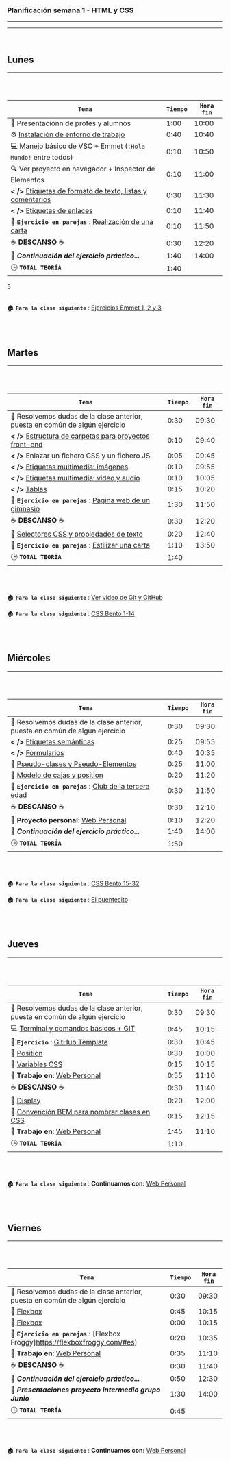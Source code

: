 ### **Planificación semana 1 - HTML y CSS**

---
---

<br>

## **Lunes**
---
<br>
<br>

|`Tema`                                                                                                                     |`Tiempo`       |`Hora fin`|
|---------------------------------------------------------------------------------------------------------------------------|---------------|----------|
|💬 Presentaciónn de profes y alumnos                                                                                       |1:00           |10:00     |
|⚙️ [Instalación de entorno de trabajo](./data/instalacion.md)                                                               |0:40           |10:40     |
|💻 Manejo básico de VSC + Emmet (`¡Hola Mundo!` entre todos)                                                               |0:10           |10:50     |
|🔍  Ver proyecto en navegador + Inspector de Elementos                                                                     |0:10           |11:00     |
|**< />** [Etiquetas de formato de texto, listas y comentarios](https://github.com/TheBridge-FullStackDeveloper/html)       |0:30           |11:30     |
|**< />** [Etiquetas de enlaces](https://github.com/TheBridge-FullStackDeveloper/html)                                      |0:10           |11:40     |
|🚀 **`Ejercicio en parejas`** : [Realización de una carta](https://github.com/TheBridge-FullStackDeveloper/html-pp-cartas) |0:10           |11:50     |
| ☕ **DESCANSO** ☕                                                                                                          |0:30           |12:20     |
|🚀 _**Continuación del ejercicio práctico...**_                                                                            |1:40           |14:00     |
|🕒 **`TOTAL TEORÍA`**                                                                                                      |1:40           |          |
5
<br>
<br>

🏠 **`Para la clase siguiente`** : [Ejercicios Emmet 1, 2 y 3](https://github.com/TheBridge-FullStackDeveloper/html-kata-emmet1) 

<br>
<br>

## **Martes**
---
<br>
<br>

|`Tema`                                                                                                                                               |`Tiempo`       |`Hora fin`|
|-----------------------------------------------------------------------------------------------------------------------------------------------------|---------------|----------|
|💬 Resolvemos dudas de la clase anterior, puesta en común de algún ejercicio                                                                         |0:30           |09:30     |
|**< />** [Estructura de carpetas para proyectos front-end](https://medium.com/@nmayurashok/file-and-folder-structure-for-web-development-8c5c83810a5)|0:10           |09:40     |
|**< />** Enlazar un fichero CSS y un fichero JS                                                                                                      |0:05           |09:45     |
|**< />** [Etiquetas multimedia: imágenes](https://github.com/TheBridge-FullStackDeveloper/html)                                                      |0:10           |09:55     |
|**< />** [Etiquetas multimedia: video y audio](https://github.com/TheBridge-FullStackDeveloper/html)                                                 |0:10           |10:05     |
|**< />** [Tablas](https://github.com/TheBridge-FullStackDeveloper/html)                                                                              |0:15           |10:20     |
|🚀 **`Ejercicio en parejas`** : [Página web de un gimnasio](https://github.com/TheBridge-FullStackDeveloper/html-pp-gimnasio)                        |1:30           |11:50     |
| ☕ **DESCANSO** ☕                                                                                                                                    |0:30           |12:20     |
|🦄 [Selectores CSS y propiedades de texto](https://github.com/TheBridge-FullStackDeveloper/css)                                                      |0:20           |12:40     |
|🚀 **`Ejercicio en parejas`** : [Estilizar una carta](https://github.com/TheBridge-FullStackDeveloper/css-pp-estilizando-carta)                      |1:10           |13:50     |    
|🕒 **`TOTAL TEORÍA`**                                                                                                                                |1:40           |          |  

<br>
<br>

🏠 **`Para la clase siguiente`** : [Ver video de Git y GitHub](https://www.youtube.com/watch?v=Mkd8idNUolM&ab_channel=TheBridge)


🏠 **`Para la clase siguiente`** : [CSS Bento 1-14](https://flukeout.github.io/)

<br>
<br>

## **Miércoles**
---
<br>
<br>

|`Tema`                                                                                                                      |`Tiempo`       |`Hora fin`|
|----------------------------------------------------------------------------------------------------------------------------|---------------|----------|
|💬 Resolvemos dudas de la clase anterior, puesta en común de algún ejercicio                                                |0:30           |09:30     |
|**< />** [Etiquetas semánticas](https://github.com/TheBridge-FullStackDeveloper/html)                                       |0:25           |09:55     |
|**< />** [Formularios](https://github.com/TheBridge-FullStackDeveloper/html)                                                |0:40           |10:35     |
|🦄 [Pseudo-clases y Pseudo-Elementos](https://github.com/TheBridge-FullStackDeveloper/css)                                  |0:25           |11:00     |
|🦄 [Modelo de cajas y position](https://github.com/TheBridge-FullStackDeveloper/css)                                                   |0:20           |11:20     |
|🚀 **`Ejercicio en parejas`** : [Club de la tercera edad](https://github.com/TheBridge-FullStackDeveloper/html-pp-gimnasio) |0:30           |11:50     |      
|☕ **DESCANSO** ☕                                                                                                            |0:30           |12:10     |
|🏰  **Proyecto personal:** [Web Personal](https://github.com/TheBridge-FullStackDeveloper/ejercicio_pagina_personal)        |0:10           |12:20     |                                                      
|🚀 _**Continuación del ejercicio práctico...**_                                                                             |1:40           |14:00     |
|🕒 **`TOTAL TEORÍA`**                                                                                                       |1:50           |          |

<br>
<br>

🏠 **`Para la clase siguiente`** : [CSS Bento 15-32](https://flukeout.github.io/)

🏠 **`Para la clase siguiente`** : [El puentecito](https://github.com/TheBridge-FullStackDeveloper/css-pp-el-puentecito)     

<br>
<br>



## **Jueves**
---
<br>
<br>

|`Tema`                                                                                                                           |`Tiempo`       |`Hora fin`|
|---------------------------------------------------------------------------------------------------------------------------------|---------------|----------|
|💬 Resolvemos dudas de la clase anterior, puesta en común de algún ejercicio                                                     |0:30           |09:30     |
|💻 [Terminal y comandos básicos + GIT](./data/terminal-git-github.md)                                                                                |0:45           |10:15     |
|🚀 **`Ejercicio`** : [GitHub Template](https://github.com/TheBridge-FullStackDeveloper/html-kata-github-template)                                    |0:30           |10:45     |
|🦄 [Position](https://github.com/TheBridge-FullStackDeveloper/css)                                                               |0:30           |10:00     |
|🦄 [Variables CSS](https://github.com/TheBridge-FullStackDeveloper/css)                                                          |0:15           |10:15     |
|🏰  **Trabajo en:** [Web Personal](https://github.com/TheBridge-FullStackDeveloper/ejercicio_pagina_personal)                    |0:55           |11:10     |                                                               
|☕ **DESCANSO** ☕                                                                                                                 |0:30           |11:40     |
|🦄 [Display](https://www.w3schools.com/css/css_display_visibility.asp)                                                           |0:20           |12:00     |
|🦄 [Convención BEM para nombrar clases en CSS](http://getbem.com/naming/)                                                        |0:15           |12:15     |
|🏰  **Trabajo en:** [Web Personal](https://github.com/TheBridge-FullStackDeveloper/ejercicio_pagina_personal)                    |1:45           |11:10     |                                                                
|🕒 **`TOTAL TEORÍA`**                                                                                                            |1:10           |          |

<br>
<br>

🏠 **`Para la clase siguiente`** : **Continuamos con:** [Web Personal](https://github.com/TheBridge-FullStackDeveloper/ejercicio_pagina_personal)   

<br>
<br>

## **Viernes**
---
<br>
<br>

|`Tema`                                                                                                                           |`Tiempo`       |`Hora fin`|
|---------------------------------------------------------------------------------------------------------------------------------|---------------|----------|
|💬 Resolvemos dudas de la clase anterior, puesta en común de algún ejercicio                                                     |0:30           |09:30     |
|🦄 [Flexbox](https://www.w3schools.com/css/css3_flexbox.asp)                                                                     |0:45           |10:15     |
|🦄 [Flexbox](https://css-tricks.com/snippets/css/a-guide-to-flexbox/)                                                            |0:00           |10:15     |
|🚀 **`Ejercicio en parejas`** : [Flexbox Froggy]https://flexboxfroggy.com/#es)                                                   |0:20           |10:35     |      
|🏰  **Trabajo en:** [Web Personal](https://github.com/TheBridge-FullStackDeveloper/ejercicio_pagina_personal)                    |0:35           |11:10     |                                                               
|☕ **DESCANSO** ☕                                                                                                                 |0:30           |11:40     |
|🚀 _**Continuación del ejercicio práctico...**_                                                                                  |0:50           |12:30     |
|🥁 _**Presentaciones proyecto intermedio grupo Junio**_                                                                          |1:30           |14:00     |
|🕒 **`TOTAL TEORÍA`**                                                                                                            |0:45           |          |

<br>
<br>

🏠 **`Para la clase siguiente`** : **Continuamos con:** [Web Personal](https://github.com/TheBridge-FullStackDeveloper/ejercicio_pagina_personal)   


